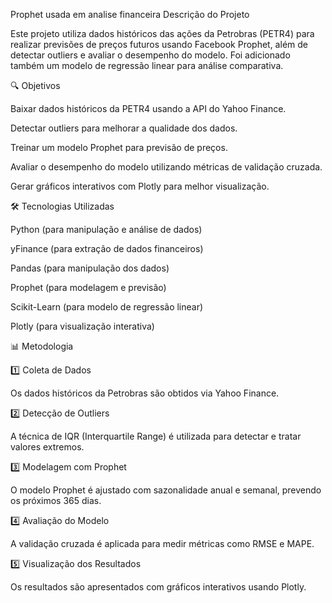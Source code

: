 
 Prophet usada em analise financeira
 Descrição do Projeto

Este projeto utiliza dados históricos das ações da Petrobras (PETR4) para realizar previsões de preços futuros usando Facebook Prophet, além de detectar outliers e avaliar o desempenho do modelo. Foi adicionado também um modelo de regressão linear para análise comparativa.

🔍 Objetivos

Baixar dados históricos da PETR4 usando a API do Yahoo Finance.

Detectar outliers para melhorar a qualidade dos dados.

Treinar um modelo Prophet para previsão de preços.

Avaliar o desempenho do modelo utilizando métricas de validação cruzada.

Gerar gráficos interativos com Plotly para melhor visualização.

🛠️ Tecnologias Utilizadas

Python (para manipulação e análise de dados)

yFinance (para extração de dados financeiros)

Pandas (para manipulação dos dados)

Prophet (para modelagem e previsão)

Scikit-Learn (para modelo de regressão linear)

Plotly (para visualização interativa)

📊 Metodologia

1️⃣ Coleta de Dados

Os dados históricos da Petrobras são obtidos via Yahoo Finance.

2️⃣ Detecção de Outliers

A técnica de IQR (Interquartile Range) é utilizada para detectar e tratar valores extremos.

3️⃣ Modelagem com Prophet

O modelo Prophet é ajustado com sazonalidade anual e semanal, prevendo os próximos 365 dias.

4️⃣ Avaliação do Modelo

A validação cruzada é aplicada para medir métricas como RMSE e MAPE.

5️⃣ Visualização dos Resultados

Os resultados são apresentados com gráficos interativos usando Plotly.

